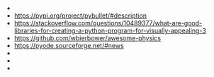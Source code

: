 
 * 
 * https://pypi.org/project/pybullet/#description
 * https://stackoverflow.com/questions/10489377/what-are-good-libraries-for-creating-a-python-program-for-visually-appealing-3
 * https://github.com/wbierbower/awesome-physics
 * https://pyode.sourceforge.net/#news
 * 
 * 
 * 